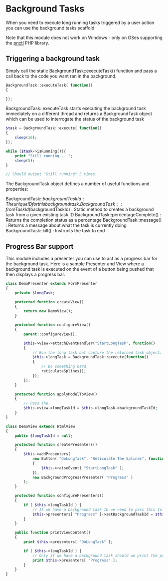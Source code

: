 Background Tasks
================

When you need to execute long running tasks triggered by a user action you can use the background tasks
scaffold.

Note that this module does not work on Windows - only on OSes supporting the
[pnctl](http://php.net/manual/en/intro.pcntl.php) PHP library.

## Triggering a background task

Simply call the static BackgroundTask::executeTask() function and pass a call back to the code you want
ran in the background.

~~~php
BackgroundTask::executeTask( function()
{

});
~~~

BackgroundTask::executeTask starts executing the background task immediately on a different thread and
returns a BackgroundTask object which can be used to interrogate the status of the background task

~~~php
$task = BackgroundTask::execute( function()
{
    sleep(16);
});

while ($task->isRunning()){
    print "Still running....";
    sleep(5);
}

// Should output "Still running" 5 times.
~~~

The BackgroundTask object defines a number of useful functions and properties:

BackgroundTask::$backgroundTaskId
:   The unique ID for this background task.
BackgroundTask::fromTaskId($backgroundTaskId)
:   Static method to creates a background task from a given existing task ID
BackgroundTask::percentageComplete()
:   Returns the completion status as a percentage
BackgroundTask::message()
:   Returns a message about what the task is currently doing
BackgroundTask::kill()
:   Instructs the task to end

## Progress Bar support

This module includes a presenter you can use to act as a progress bar for the background task. Here is a sample
Presenter and View where a background task is executed on the event of a button being pushed that then displays
a progress bar.

~~~ php
class DemoPresenter extends FormPresenter
{
    private $longTask;

    protected function createView()
    {
        return new DemoView();
    }

    protected function configureView()
    {
        parent::configureView();

        $this->view->attachEventHandler("StartLongTask", function()
        {
            // Run the long task but capture the returned task object.
            $this->longTask = BackgroundTask::execute(function()
            {
                // Do something hard.
                reticulateSplines();
            });
        });
    }

    protected function applyModelToView()
    {
        // Pass the
        $this->view->longTaskId = $this->longTask->backgroundTaskId;
    }
}

class DemoView extends HtmlView
{
    public $longTaskId = null;

    protected function createPresenters()
    {
        $this->addPresenters(
            new Button( "DoLongTask", "Reticulate The Splines", function()
            {
                $this->raiseEvent( "StartLongTask" );
            }),
            new BackgroundProgressPresenter( "Progress" )
        );
    }

    protected function configurePresenters()
    {
        if ( $this->longTaskId ) {
            // If we have a background task ID we need to pass this to our progress presenter
            $this->presenters[ "Progress" ]->setBackgroundTaskId = $this->longTaskId;
        }
    }

    public function printViewContent()
    {
        print $this->presenters[ "DoLongTask" ];

        if ( $this->longTaskId ) {
            // Only if we have a background task should we print the progress presenter.
            print $this->presenters[ "Progress" ];
        }
    }
}
~~~